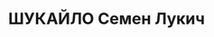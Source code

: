 ---
title: ШУКАЙЛО Семен Лукич
description: "Род. в 1896, Херсонская губ., украинец, обр.: среднее, член ВКП(б) 1924–1935,\
  \ исключен как троцкист. Председатель Ольховского поссовета в пос. Ольховка Артемовского\
  \ р-на КК. Бывший красный партизан. \n  Арестован 10.10.1936, содержался в Красноярской\
  \ тюрьме. Обв. по ст. 19-58-8, 58-10, 58-11 УК РСФСР. Приговор: выездная сессия\
  \ ВК ВС СССР, 19.04.1937 – ВМН. Расстрелян 19.04.1937, в г. Красноярске. \n  Реабилитирован\
  \ ВК ВС СССР 13.10.1956"
---